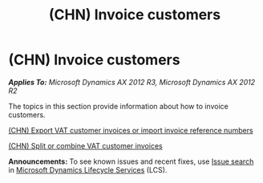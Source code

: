 ﻿---
title: (CHN) Invoice customers
TOCTitle: (CHN) Invoice customers
ms:assetid: 3e943f00-c5b9-4b05-bfe5-e8b19841185a
ms:mtpsurl: https://technet.microsoft.com/en-us/library/JJ714373(v=AX.60)
ms:contentKeyID: 49651480
ms.date: 04/18/2014
mtps_version: v=AX.60
---

# (CHN) Invoice customers 


_**Applies To:** Microsoft Dynamics AX 2012 R3, Microsoft Dynamics AX 2012 R2_

The topics in this section provide information about how to invoice customers.

[(CHN) Export VAT customer invoices or import invoice reference numbers](chn-export-vat-customer-invoices-or-import-invoice-reference-numbers.md)

[(CHN) Split or combine VAT customer invoices](chn-split-or-combine-vat-customer-invoices.md)

  
**Announcements:** To see known issues and recent fixes, use [Issue search](http://go.microsoft.com/fwlink/?linkid=389258) in [Microsoft Dynamics Lifecycle Services](http://go.microsoft.com/fwlink/?linkid=306505) (LCS).

